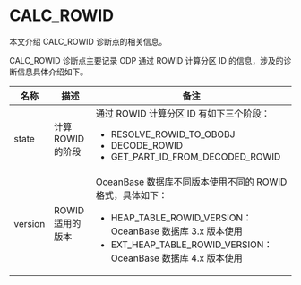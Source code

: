 # CALC_ROWID

本文介绍 CALC_ROWID 诊断点的相关信息。

CALC_ROWID 诊断点主要记录 ODP 通过 ROWID 计算分区 ID 的信息，涉及的诊断信息具体介绍如下。

|  名称     |  描述    | 备注     |
|-----------|----------|----------|
| state  | 计算 ROWID 的阶段  | 通过 ROWID 计算分区 ID 有如下三个阶段：<ul><li>RESOLVE_ROWID_TO_OBOBJ </li><li>DECODE_ROWID </li><li>GET_PART_ID_FROM_DECODED_ROWID</li></ul> |
| version | ROWID 适用的版本 | OceanBase 数据库不同版本使用不同的 ROWID 格式，具体如下：<ul><li>HEAP_TABLE_ROWID_VERSION：OceanBase 数据库 3.x 版本使用 </li><li>EXT_HEAP_TABLE_ROWID_VERSION：OceanBase 数据库 4.x 版本使用</li></ul>  |
